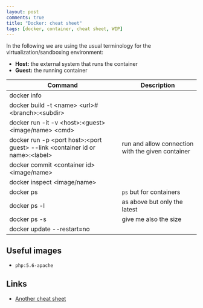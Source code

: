 ```yaml
---
layout: post
comments: true
title: "Docker: cheat sheet"
tags: [docker, container, cheat sheet, WIP]
---
```


In the following we are using the usual terminology for the virtualization/sandboxing
environment:

 - **Host:** the external system that runs the container
 - **Guest:** the running container

| Command | Description |
|---------|-------------|
| docker info | |
| docker build -t \<name\> \<url\>#\<branch\>:\<subdir\> | |
| docker run -it -v \<host\>:\<guest\> \<image/name\> \<cmd\> | |
| docker run -p \<port host\>:\<port guest\> --link \<container id or name\>:\<label\> | run and allow connection with the given container |
| docker commit \<container id\> \<image/name\> | |
| docker inspect \<image/name\> | |
| docker ps | ``ps`` but for containers |
| docker ps -l | as above but only the latest |
| docker ps -s | give me also the size |
| docker update --restart=no | |

## Useful images

 - ``php:5.6-apache``

## Links

 - [Another cheat sheet](https://github.com/wsargent/docker-cheat-sheet)
